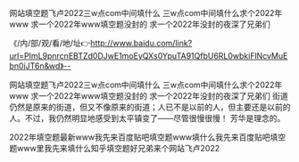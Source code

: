 网站填空题飞卢2022三w点com中间填什么
三w点com中间填什么求个2022年www
求一个2022年www填空题没封的
求一个2022年没封的夜深了兄弟们


《/内/部/观/看/地/址👉http://www.baidu.com/link?url=PImL9pnrcnEBTZd0DJwE1moEyQXs0YpuTA91QfbU6RL0wbkiFlNcvMuEbn0iJT6n&wd》--

网站填空题飞卢2022三w点com中间填什么
三w点com中间填什么求个2022年www
求一个2022年www填空题没封的
求一个2022年没封的夜深了兄弟们
街道仍然是原来的街道，但又不像原来的街道；人已不是以前的人，但主要还是以前的人。不过，我仍然明显地感受到太平镇变了——尽管很慢很慢！
芳华是理念的。





2022年填空题最新www我先来百度贴吧填空题www填什么我先来百度贴吧填空题www里我先来填什么知乎填空题好兄弟来个网站飞卢2022
